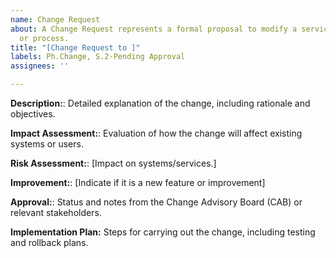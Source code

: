 ```yaml
---
name: Change Request
about: A Change Request represents a formal proposal to modify a service, system,
  or process.
title: "[Change Request to ]"
labels: Ph.Change, S.2-Pending Approval
assignees: ''

---
```


**Description:**: 
Detailed explanation of the change, including rationale and objectives.

**Impact Assessment:**: 
Evaluation of how the change will affect existing systems or users.

**Risk Assessment:**: 
[Impact on systems/services.]

**Improvement:**: 
[Indicate if it is a new feature or improvement]

**Approval:**: 
Status and notes from the Change Advisory Board (CAB) or relevant stakeholders.

**Implementation Plan:** 
Steps for carrying out the change, including testing and rollback plans.
